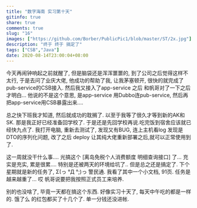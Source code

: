 ```yaml
---
title: "数字海南 实习第十天"
gitinfo: true
share: true
comments: true
slug: "16"
images: ["https://github.com/Borber/PublicPic1/blob/master/ST/2x.jpg"] 
description: "终于 终于 搞定了"
tags: ["CSB","Java"]
date: 2020-08-14T23:00:04+08:00
---
```


今天再闹钟响起之前就醒了, 但是脑袋还是浑浑噩噩的, 到了公司之后觉得这样不太行, 于是去问了业庆大佬, 他成功的帮助了我, 让我茅塞顿开, 很快的就完成了 pub-service的CSB接入. 然后我又接入了app-service 之后 和帆哥对了一下之后才明白… 他说的不是这个意思, 是app-service 用Dubbo连pub-service, 然后再把app-service用CSB暴露出来….

总之快下班我才知道, 然后就成功的耽搁了. 以至于我等了很久才等到新的AK和SK. 那是我正好已经准备回学校了. 于是还是先回学校再说.吃完饭到宿舍应该就已经快九点了. 我打开电脑, 重新去测试了, 发现又有BUG, 连上主机看log 发现是DTO的序列化问题, 改了之后 deploy 让其纯大佬重新部署之后,就可以正常使用到了.

这一周就没干什么事…. 光搞这个 [离岛免税个人消费额度 明细查询接口] 了… 充实是充实, 累是很累…. 特别是还被两天的环境给坑了.. 但是总之还是搞定了. 下个星期就是新的任务了, Σ(っ °Д °;)っ 警民通. 我看了其中一个小文档, 91页. 任务是越来越重了… 哎 帆哥说要把我按照正式员工来培养. 

别的也没啥了, 毕竟一天都在搞这个东西. 好像实习十天了, 每天中午吃的都是一样的. 饿了么 的红包都买了十几个了. 单一分钱还没进帐. 
